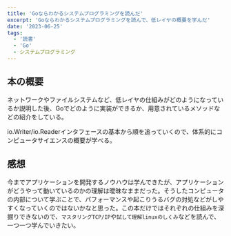 ```yaml
---
title: 'Goならわかるシステムプログラミングを読んだ'
excerpt: 'Goならわかるシステムプログラミングを読んで、低レイヤの概要を学んだ'
date: '2023-06-25'
tags:
  - '読書'
  - 'Go'
  - システムプログラミング
---
```


## 本の概要

ネットワークやファイルシステムなど、低レイヤの仕組みがどのようになっているか説明した後、Goでどのように実装ができるか、用意されているメソッドなどの紹介をしている。

io.Writer/io.Readerインタフェースの基本から順を追っていくので、体系的にコンピュータサイエンスの概要が学べる。

## 感想

今までアプリケーションを開発するノウハウは学んできたが、アプリケーションがどうやって動いているのかの理解は曖昧なままだった。そうしたコンピュータの内部について学ぶことで、パフォーマンスや起こりうるバグの対処などがしやすくなっていくのではないかなと思った。この本だけではそれぞれの仕組みを深掘りできないので、`マスタリングTCP/IP`や`試して理解linuxのしくみ`などを読んで、一つ一つ学んでいきたい。
